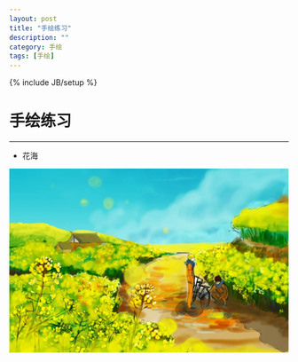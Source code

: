 ```yaml
---
layout: post
title: "手绘练习"
description: ""
category: 手绘
tags: [手绘]
---
```

{% include JB/setup %}

# 手绘练习
---

* 花海

![Alt text](/image/20131112/huahai.jpg)

<!--break-->











